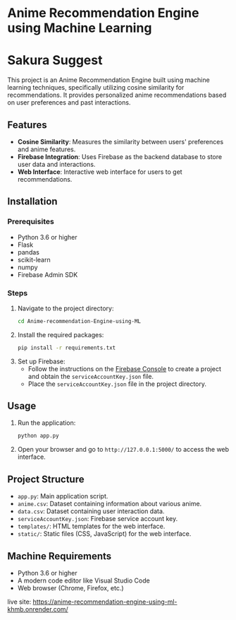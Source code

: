# Anime Recommendation Engine using Machine Learning
# Sakura Suggest

This project is an Anime Recommendation Engine built using machine learning techniques, specifically utilizing cosine similarity for recommendations. It provides personalized anime recommendations based on user preferences and past interactions.

## Features

- **Cosine Similarity**: Measures the similarity between users' preferences and anime features.
- **Firebase Integration**: Uses Firebase as the backend database to store user data and interactions.
- **Web Interface**: Interactive web interface for users to get recommendations.

## Installation

### Prerequisites

- Python 3.6 or higher
- Flask
- pandas
- scikit-learn
- numpy
- Firebase Admin SDK

### Steps

1. Navigate to the project directory:
    ```bash
    cd Anime-recommendation-Engine-using-ML
    ```
2. Install the required packages:
    ```bash
    pip install -r requirements.txt
    ```
3. Set up Firebase:
    - Follow the instructions on the [Firebase Console](https://console.firebase.google.com/) to create a project and obtain the `serviceAccountKey.json` file.
    - Place the `serviceAccountKey.json` file in the project directory.

## Usage

1. Run the application:
    ```bash
    python app.py
    ```
2. Open your browser and go to `http://127.0.0.1:5000/` to access the web interface.

## Project Structure

- `app.py`: Main application script.
- `anime.csv`: Dataset containing information about various anime.
- `data.csv`: Dataset containing user interaction data.
- `serviceAccountKey.json`: Firebase service account key.
- `templates/`: HTML templates for the web interface.
- `static/`: Static files (CSS, JavaScript) for the web interface.

## Machine Requirements

- Python 3.6 or higher
- A modern code editor like Visual Studio Code
- Web browser (Chrome, Firefox, etc.)

live site: https://anime-recommendation-engine-using-ml-khmb.onrender.com/

